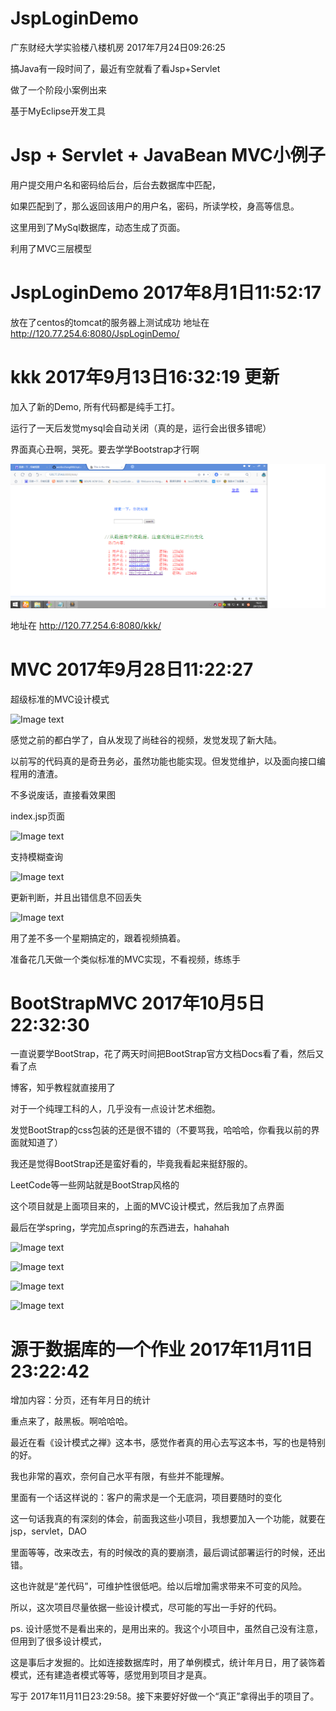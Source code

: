 # JspLoginDemo

广东财经大学实验楼八楼机房  2017年7月24日09:26:25

搞Java有一段时间了，最近有空就看了看Jsp+Servlet

做了一个阶段小案例出来

基于MyEclipse开发工具

# Jsp + Servlet + JavaBean MVC小例子

用户提交用户名和密码给后台，后台去数据库中匹配，

如果匹配到了，那么返回该用户的用户名，密码，所读学校，身高等信息。

这里用到了MySql数据库，动态生成了页面。

利用了MVC三层模型

# JspLoginDemo  2017年8月1日11:52:17
放在了centos的tomcat的服务器上测试成功
地址在 http://120.77.254.6:8080/JspLoginDemo/

# kkk  2017年9月13日16:32:19 更新

加入了新的Demo, 所有代码都是纯手工打。

运行了一天后发觉mysql会自动关闭（真的是，运行会出很多错呢）

界面真心丑啊，哭死。要去学学Bootstrap才行啊

![Image text](https://github.com/wenbochang888/JspLoginDemo/blob/master/kkk.png)

地址在 http://120.77.254.6:8080/kkk/

# MVC  2017年9月28日11:22:27

超级标准的MVC设计模式

![Image text](https://github.com/wenbochang888/MVC/blob/master/img/MVC.png)

感觉之前的都白学了，自从发现了尚硅谷的视频，发觉发现了新大陆。

以前写的代码真的是奇丑务必，虽然功能也能实现。但发觉维护，以及面向接口编程用的渣渣。

不多说废话，直接看效果图

index.jsp页面

![Image text](https://github.com/wenbochang888/MVC/blob/master/img/index.png)

支持模糊查询

![Image text](https://github.com/wenbochang888/MVC/blob/master/img/query.png)

更新判断，并且出错信息不回丢失

![Image text](https://github.com/wenbochang888/MVC/blob/master/img/update.png)

用了差不多一个星期搞定的，跟着视频搞着。

准备花几天做一个类似标准的MVC实现，不看视频，练练手

# BootStrapMVC  2017年10月5日22:32:30

一直说要学BootStrap，花了两天时间把BootStrap官方文档Docs看了看，然后又看了点

博客，知乎教程就直接用了

对于一个纯理工科的人，几乎没有一点设计艺术细胞。

发觉BootStrap的css包装的还是很不错的（不要骂我，哈哈哈，你看我以前的界面就知道了）

我还是觉得BootStrap还是蛮好看的，毕竟我看起来挺舒服的。

LeetCode等一些网站就是BootStrap风格的

这个项目就是上面项目来的，上面的MVC设计模式，然后我加了点界面

最后在学spring，学完加点spring的东西进去，hahahah

![Image text](https://github.com/wenbochang888/MVC/blob/master/img/BootStrap1.png)

![Image text](https://github.com/wenbochang888/MVC/blob/master/img/BootStrap2.png)

![Image text](https://github.com/wenbochang888/MVC/blob/master/img/BootStrap3.png)

![Image text](https://github.com/wenbochang888/MVC/blob/master/img/BootStrap4.png)

# 源于数据库的一个作业 2017年11月11日23:22:42

增加内容：分页，还有年月日的统计

重点来了，敲黑板。啊哈哈哈。

最近在看《设计模式之禅》这本书，感觉作者真的用心去写这本书，写的也是特别的好。

我也非常的喜欢，奈何自己水平有限，有些并不能理解。

里面有一个话这样说的：客户的需求是一个无底洞，项目要随时的变化

这一句话我真的有深刻的体会，前面我这些小项目，我想要加入一个功能，就要在jsp，servlet，DAO

里面等等，改来改去，有的时候改的真的要崩溃，最后调试部署运行的时候，还出错。

这也许就是“差代码”，可维护性很低吧。给以后增加需求带来不可变的风险。

所以，这次项目尽量依据一些设计模式，尽可能的写出一手好的代码。

ps. 设计感觉不是看出来的，是用出来的。我这个小项目中，虽然自己没有注意，但用到了很多设计模式，

这是事后才发掘的。比如连接数据库时，用了单例模式，统计年月日，用了装饰着模式，还有建造者模式等等，感觉用到项目才是真。

写于 2017年11月11日23:29:58。接下来要好好做一个“真正”拿得出手的项目了。